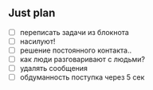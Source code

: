 ## Just plan
- [ ] переписать задачи из блокнота
- [ ] насилуют!
- [ ] решение постоянного контакта..
- [ ] как люди разговаривают с людьми?
- [ ] удалять сообщения 
- [ ] обдуманность поступка через 5 сек
